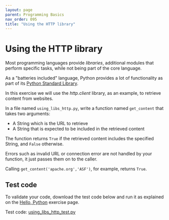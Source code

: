```yaml
---
layout: page
parent: Programming Basics
nav_order: 095
title: "Using the HTTP library"
---
```


# Using the HTTP library

Most programming languages provide _libraries_, additional modules that perform specific tasks, 
while not being part of the core language.

As a "batteries included" language, Python provides
a lot of functionality as part of its
[Python Standard Library](https://docs.python.org/3/library/index.html).

In this exercise we will use the _http.client_ library, as
an example, to retrieve content from websites.

In a file named `using_libs_http.py`, write a function named `get_content` that takes two arguments:

- A String which is the URL to retrieve
- A String that is expected to be included in the retrieved content

The function returns `True` if the retrieved content includes
the specified String, and `False` otherwise.

Errors such as invalid URL or connection error are not handled
by your function, it just passes them on to the caller.

Calling `get_content('apache.org','ASF')`, for example,
returns `True`.

## Test code

To validate your code, download the test code below and run
it as explained on the [Hello, Python](./hello_python.html)
exercise page.

Test code:
[using_libs_http_test.py](./using_libs_http_test.py)

